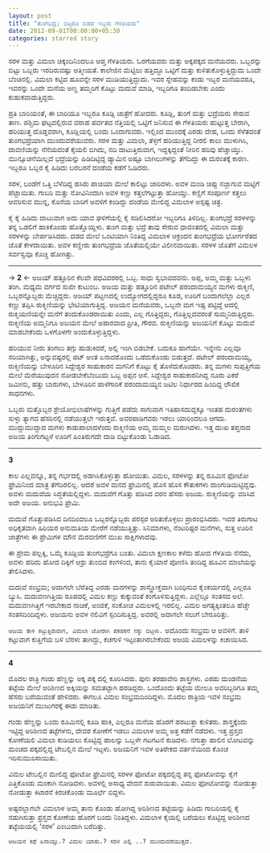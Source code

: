 ```yaml
---
layout: post
title: "ತುಂಗಭದ್ರ; ಬಿಟ್ಟರೂ ಬಿಡದ ಇಬ್ಬರು ಗೆಳತಿಯರು"
date: 2012-09-01T00:00:00+05:30
categories: starred story
---
```

ಸರಳ ಮತ್ತು ವಿಮಲಾ ಚಿಕ್ಕಂದಿನಿಂದಲೂ ಆಪ್ತ ಗೆಳತಿಯರು. ಓರಗೆಯವರು ಮತ್ತು ಅಕ್ಕಪಕ್ಕದ
ಮನೆಯವರು. ಒಬ್ಬರನ್ನು ಬಿಟ್ಟು ಒಬ್ಬರು ಇರದಿರುವಷ್ಟು ಆತ್ಮೀಯತೆ. ಕಾಲೇಜಿನ ಮೆಟ್ಟಿಲು
ಹತ್ತಿದ್ದೂ ಒಟ್ಟಿಗೆ ಮತ್ತು ಕುಳಿತುಕೊಳ್ಳುತ್ತಿದ್ದುದು ಒಂದೇ ಬೆಂಚಿನಲ್ಲಿ. ವಿಮಲಾ
ಕಟ್ಟಿದ ಹೂವನ್ನೇ ಸರಳ ಮುಡಿಯುತ್ತಿದ್ದುದು. ಇವರ ಸ್ನೇಹವನ್ನು ಕಂಡು ಇಬ್ಬರ ಮನೆಯವರೂ,
ಇವರನ್ನು ಒಂದೇ ಮನೆಯ ಅಣ್ಣ ತಮ್ಮರಿಗೆ ಕೊಟ್ಟು ಮದುವೆ ಮಾಡಿ, ಇಬ್ಬರಿಗೂ ತಂದಿಡಬೇಕು
ಎಂದು ಕುಹುಕವಾಡುತ್ತಿದ್ದರು.
<!--more-->
ಪ್ರತಿ ಬಾರಿಯಂತೆ, ಈ ಬಾರಿಯೂ ಇಬ್ಬರೂ ಕೂಡ್ಲಿ ಜಾತ್ರೆಗೆ ಹೋದರು. ಕೂಡ್ಲಿ, ತುಂಗೆ
ಮತ್ತು ಭದ್ರೆಯರು ಸೇರುವ ತಾಣ. ಪಶ್ಚಿಮ ಘಟ್ಟದಲ್ಲಿರುವ ವರಾಹ ಪರ್ವತದ ನೆತ್ತಿಯಲ್ಲಿ
ಒಟ್ಟಿಗೆ ಜನಿಸುವ ಈ ಗೆಳತಿಯರು ಹುಟ್ಟುತ್ತ ಬೇರಾಗಿ, ಹರಿಯುತ್ತ ದೊಡ್ಡವರಾಗಿ,
ಕೂಡ್ಲಿಯಲ್ಲಿ ಬಂದು ಒಂದಾಗುವರು. ಇಲ್ಲಿಂದ ಮುಂದಕ್ಕೆ ಎರಡು ದೇಹ, ಒಂದು ಸೆಳೆತದಂತೆ
ತುಂಗಭದ್ರೆಯಾಗಿ ಮುಂದುವರೆಯುವರು. ಸರಳ ಮತ್ತು ವಿಮಲಾ, ತೆಳ್ಳಗೆ ಹರಿಯುತ್ತಿದ್ದ ನೀರಲಿ
ಕಾಲು ಮುಳುಗಿಸಿ, ದಾವಣಿಯನ್ನು ನೆನೆಯದಂತೆ ಕೈಯಲಿ ಬಿಗಿದು, ನದಿ ದಾಟುತ್ತಿರುವಾಗ,
ಇದ್ದಕ್ಕಿದ್ದಂತೆ ನೀರಿನ ಹರಿವು ಹೆಚ್ಚಾಯ್ತು. ಮುನ್ಸೂಚನೆಯಿಲ್ಲದೆ ಭದ್ರೆಯನ್ನು
ಹಿಡಿದಿಟ್ಟಿದ್ದ ಡ್ಯಾಮಿನ ಅಷ್ಟೂ ಬಾಗಿಲುಗಳನ್ನು ತೆಗೆದಿದ್ದು ಈ ದುರಂತಕ್ಕೆ ಕಾರಣ.
ಇಬ್ಬರೂ ಒಬ್ಬರ ಕೈ ಹಿಡಿದು ಬರಬರನೆ ದಂಡೆಯ ಕಡೆಗೆ ಓಡಿದರು.

ಸರಳ, ಬಂಡೆಗೆ ಒತ್ತಿ ಬೆಳೆದಿದ್ದ ಹಸಿರು ಪಾಚಿಯಾ ಮೇಲೆ ಕಾಲಿಟ್ಟು ಜಾರಿದಳು. ಅವಳ ಮಂಡಿ
ಚಿಪ್ಪು ನಜ್ಜಾಗುವ ಮಟ್ಟಿಗೆ ಪೆಟ್ಟಾಯಿತು. ಗಾಬರಿ ಮತ್ತು ನೋವಿನಿಂದಾಗಿ ಅವಳ ಕಣ್ಣು
ಕತ್ತಲೆಗಟ್ಟುತ್ತಾ ಹೋಯ್ತು. ಕಣ್ಣಿಗೆ ಸಂಪೂರ್ಣ ಕತ್ತಲು ಆವರಿಸುವ ಮುನ್ನ, ಕೊನೆಯ
ಬಾರಿಗೆ ಅವಳಿಗೆ ಕಂಡಿದ್ದು ದಂಡೆಯ ಮೇಲಿದ್ದ ವಿಮಲಾಳ ಅಸ್ಪಷ್ಟ ಚಿತ್ರ.

ಕೈ ಕೈ ಹಿಡಿದು ದಾಟುವಾಗ ಅದು ಯಾವ ಘಳಿಗೆಯಲ್ಲಿ ಕೈ ಸಡಿಲಿಸಿದರೋ ಇಬ್ಬರಿಗೂ
ತಿಳಿದಿಲ್ಲ. ತುಂಗಭದ್ರೆ ಸರಳಳನ್ನು ತನ್ನ ಒಡಲಿಗೆ ಹಾಕಿಕೊಂಡು ಹೊತ್ತೊಯ್ದಳು. ತುಂಗ
ಮತ್ತು ಭದ್ರೆ ತಾವು ಸೇರುವ ಧಾವಂತದಲ್ಲಿ ವಿಮಲಾ ಮತ್ತು ಸರಳಳನ್ನು ಬೇರ್ಪಡಿಸಿದರು. ದಡದ
ಮೇಲೆ ಒಂಟಿಯಾಗಿ ನಿಂತಿದ್ದ ವಿಮಲಾಳ ಆಕ್ರಂದನ ತುಂಗಭದ್ರೆಯ ಭೋರ್ಗರೆತದ ಜೊತೆ
ಕೇಳದಾಯಿತು. ಅವಳ ಕಣ್ಣೀರು ತುಂಗಭದ್ರೆಯ ಜೊತೆಯಲ್ಲಿಯೇ ವಿಲೀನವಾಯಿತು. ಸರಳಳ ಜೊತೆಗೆ
ವಿಮಲಳ ಸರ್ವಸ್ವವೂ ಕೊಚ್ಚಿ ಹೋಗಿತ್ತು.

* * * * *

-\> **2** \<- ಅಜಯ್ ಹತ್ತೂರಿನ ಕೆಲವೇ ಪಧವಿದರರಲ್ಲಿ ಒಬ್ಬ. ಸಾಧು ಸ್ವಭಾವದವನು.
ಅಪ್ಪ, ಅಮ್ಮ ಮತ್ತು ಒಬ್ಬಳು ತಂಗಿ. ಮಧ್ಯಮ ವರ್ಗದ ಸುಖೀ ಕುಟುಂಬ. ಅಜಯ ಮತ್ತು
ಹತ್ತೂರಿನ ಪಟೇಲ್ ಪರಂದಾಮಯ್ಯನ ಮಗಳು ರುಕ್ಮಿಣಿ, ಒಬ್ಬರನ್ನೊಬ್ಬರು ಮೆಚ್ಚಿದ್ದರು.
ಅಜಯ್ ಪಟ್ಟಣದಲ್ಲಿ ಉದ್ಯೋಗದಲ್ಲಿದ್ದರೂ ಕೂಡ, ಊರಿಗೆ ಬಂದಾಗಲೆಲ್ಲಾ ಎಲ್ಲರ ಕಣ್ಣು
ತಪ್ಪಿಸಿ ರುಕ್ಮಿಣಿಯನ್ನು ಭೇಟಿಯಾಗುತ್ತಿದ್ದ. ಅಜಯನ ಮನೆಯವರು, ಒಬ್ಬನೇ ಮಗ ಇಷ್ಟ
ಪಟ್ಟಿದ್ದೆ ಆದಲ್ಲಿ ರುಕ್ಮಿಯಣಿಯನ್ನೇ ಮನೆಗೆ ತಂದುಕೊಂಡರಾಯಿತು ಎಂದು, ಎಲ್ಲ
ಗೊತ್ತಿದ್ದರು, ಗೊತ್ತಿಲ್ಲದವರಂತೆ ಸುಮ್ಮನಿರುತ್ತಿದ್ದರು. ರುಕ್ಮಿಣಿಯ ಅಮ್ಮನಿಗೂ ಅಜಯನ
ಮೇಲೆ ಅಪಾರವಾದ ಪ್ರೀತಿ, ಗೌರವ. ರುಕ್ಮಿಣಿಯನ್ನು ಅಜಯನಿಗೆ ಕೊಟ್ಟು ಮದುವೆ ಮಾಡಬೇಕೆಂದು
ಒಳಗೊಳಗೇ ಅಂದುಕೊಳ್ಳುತ್ತಿದ್ದಳು.

ಹರಿಯುವ ನೀರು ತಂಗಲು ತಗ್ಗು ಹುಡುಕಿದರೆ, ಅಲ್ಲಿ ಇಂಗಿ ಬಿಡಬೇಕೆ. ಬದುಕೂ ಹಾಗೆಯೇ.
ಇನ್ನೇನು ಎಲ್ಲವೂ ಸರಿಯಾಗಿತ್ತು, ಅನ್ನುವಷ್ಟರಲ್ಲಿ ಪಟ್ ಅಂತ ಏನಾದರೊಂದು ಒಡೆದುಕೊಂಡು
ಬಿಡುತ್ತದೆ. ಪಟೇಲ್ ಪರಂದಾಮಯ್ಯ, ರುಕ್ಮಿಣಿಯನ್ನು ಬೇಳೂರಿನ ಸಿದ್ದೇಶ್ವರ ಸಾಹುಕಾರನ
ಮಗನಿಗೆ ಕೊಟ್ಟು ಕೈ ತೊಳೆದುಕೊಂಡರು. ತನ್ನ ಮಗಳು ಸುಪ್ಪತ್ತಿಗೆಯ ಮೇಲೆ ಮೆರೆಯುವುದನ
ನೋಡಬೇಕೆಬೆಂಬುದು ಒಬ್ಬ ಅಪ್ಪನ ಆಸೆ. ಸಿದ್ದೇಶ್ವರ ಸಾಹುಕಾರನಿಗಿದ್ದ ನೂರು ಎಕರೆ
ಜಮೀನು, ಹತ್ತು ಬಾರುಗಳು, ಬೇಳೂರಿನ ಪಾಳೆಗಾರಿಕೆ ಪರಂದಾಮಯ್ಯನ ಜಟಿಲ ನಿರ್ಧಾರದ
ಹಿಂದಿದ್ದ ಲೌಖಿಕ ಸಾಧನಗಳು.

ಒಬ್ಬರು ಮತ್ತೊಬ್ಬರ ಶ್ರೇಯೋಭಿಲಾಷೆಗಳನ್ನು ಗುತ್ತಿಗೆ ಪಡೆದು ಸಾಗುವಾಗ
ಇತಿಹಾಸದುದ್ದಕ್ಕೂ ಇಂತಹ ದುರಂತಗಳು ಸುಳ್ಳು ತ್ಯಾಗದ ಹೆಸರಿನಲ್ಲಿ ನಡೆಯುತ್ತಲೇ
ಇರುತ್ತವೆ. ಅವರಪಾಡಿಗವರು ಇರಲು ಯಾರಿಂದಲೂ ಆಗದು. ಮುದ್ದುಮುದ್ದಾದ ಮಗಳು
ಕಾಡುಪಾಲಾದಳೆಂದು ರುಕ್ಮಿಣಿಯ ಅಮ್ಮ ಮಮ್ಮಲ ಮರುಗಿದಳು. ಇತ್ತ ದುಃಖ ತಪ್ತನಾದ ಅಜಯ
ತಿಂಗುಗಟ್ಟಳೆ ಊರಿಗೆ ಹಿಂತಿರುಗದೇ ದಾಡಿ ಬಿಟ್ಟುಕೊಂಡು ಓಡಾಡಿದ.

* * * * *

**3**

ಕಾಲ ಎಲ್ಲವನ್ನೂ, ತನ್ನ ಗರ್ಭದಲ್ಲಿ ಅಡಗಿಸಿಕೊಳ್ಳುತ್ತಾ ಹೋಯಿತು. ವಿಮಲ, ಸರಳಳನ್ನು
ತನ್ನ ರೂಮಿನ ಫೋಟೋ ಫ್ರೇಮಿನಿಂದ ಮಾತ್ರ ತೆಗೆದಿರಲಿಲ್ಲ. ಆದರೆ ಅವಳ ಮನದ ಫ್ರೇಮಿನಲ್ಲಿ
ಹೊಸ ಹೊಸ ಕೌತುಕಗಳು ದಾಂಗುಡಿಯಿಟ್ಟಿದ್ದವು. ಅವಳು ಮದುವೆಯ ಸಿದ್ಧತೆಯಲ್ಲಿದ್ದಳು.
ಮದುವೆಗೆ ಗೊತ್ತು ಪಡಿಸಿದ ವರನ ಹೆಸರು ಅಜಯ. ರುಕ್ಮಿಣಿಯನ್ನು ವರಿಸಿದ ಅದೇ ಅಜಯ.
ಅನುಭವಿ ಪ್ರೇಮಿ.

ಮದುವೆ ಗೊತ್ತುಪಡಿಸಿದ ದಿನದಿಂದಲೂ ಒಬ್ಬರನ್ನೊಬ್ಬರು ಪರಸ್ಪರ ಅರಿತುಕೊಳ್ಳಲು
ಪ್ರಾರಂಭಿಸಿದರು. ಇವರ ತಿರುಗಾಟ ಅಧಿಕೃತವಾಗಿ ಹಿರಿಯರ ಅನುಮತಿಯ ಮೇರೆಗೆ
ನಡೆಯುತ್ತಿತ್ತು. ಸಿನಿಮಾಗಳು, ನೆಂಟರಿಷ್ಟರ ಮನೆಗಳು, ಸುತ್ತ ಊರಿನ ಜಾತ್ರೆಗಳು ಈ
ಪ್ರೇಮಿಗಳ ಮೌನ ಮೆರವಣಿಗೆಗೆ ಮುಖ ಸಾಕ್ಷಿಗಳಾದವು.

ಈ ಪ್ರೇಮ ಪಲ್ಲಕ್ಕಿ, ಒಮ್ಮೆ ಕೂಡ್ಲಿಯ ತುಂಗಭದ್ರೆಗೂ ಬಂತು. ವಿಮಲಾ ಕ್ಷಣಕಾಲ ಕಳೆದು
ಹೋದ ಗೆಳತಿಯ ನೆನೆದು, ಅವಳು ಹರಿದು ಹೋದ ದಿಕ್ಕಿಗೆ ಆಶ್ರು ತುಂಬಿದ ಕಂಗಳಿಂದ, ತಾನು
ಕೈಯಾರೆ ಪೋಣಿಸಿ ತಂದಿದ್ದ ಹೂವಿನ ಮಾಲೆಯನ್ನು ತೇಲಿಸಿದಳು.

ಮದುವೆ ಸಂಭ್ರಮ; ಅದಾಗಲೇ ಬೆರೆತಿದ್ದ ಎರಡು ಮನಗಳನ್ನು ಶಾಸ್ತ್ರೋಕ್ತವಾಗಿ ಬಂಧಿಸುವ
ಕೈಂಕರ್ಯದಲ್ಲಿ ಎಲ್ಲರೂ ಬ್ಯುಸಿ. ಮದುವಣಗಿತ್ತಿಯ ರೂಪದಲ್ಲಿ ವಿಮಲ ಕಣ್ಣು ಕುಕ್ಕುವಂತೆ
ಕಂಗೊಳಿಸುತ್ತಿದ್ದಳು. ಎಲ್ಲೆಲ್ಲೂ ಸಂತಸದ ಅಲೆ. ಮದುವಣಗಿತ್ತಿಗೆ ಇರಬೇಕಾದ ನಾಚಿಕೆ,
ಅಂಜಿಕೆ, ಸಂಕೋಚ ವಿಮಲಳಲ್ಲಿ ಇರಲಿಲ್ಲ. ವಿಮಲ ಅಗತ್ಯಕ್ಕಿಂತಲೂ ಹೆಚ್ಚೇ
ಸಂತಸದಿಂದಿದ್ದಳು. ಅಜಯನು ಅವಳ ನಲಿವಿಗೆ ಸ್ಪಂದಿಸುತ್ತಿದ್ದ. ಅವರಲ್ಲಿ ಅದಾಗಲೇ ಸಲುಗೆ
ಬೇರೂರಿತ್ತು.

`ಅಜಯ ತಾಳಿ ಕಟ್ಟುತ್ತಿರುವಾಗ, ವಿಮಲಾ ಜೋರಾಗಿ ಪಕಪಕನೆ ನಕ್ಕು ಬಿಟ್ಟಳು.` ಅದೊಂದು
ಸಂಭ್ರಮ ಆ ಅವಳಿಗೆ. ತಾಳಿ ಕಟ್ಟುವಾಗ ಕುತ್ತಿಗೆಯ ಬಳಿ ಬೆರಳು ತಾಗಿದ್ದು, ಕಚಗುಳಿ
ಇಟ್ಟಂತಾಗಿರಬೇಕೆಂದು ಅಜಯ ವಿಮಲಳನ್ನು ಕಿಚಾಯಿಸಿದ.

* * * * *

**4**

ಮೊದಲ ರಾತ್ರಿ ಗಂಡು ಹೆಣ್ಣನ್ನು ಅಕ್ಕ ಪಕ್ಕ ದಲ್ಲಿ ಕೂರಿಸಿದರು. ಪುನಃ ತರಹಾವೇರಿ
ಶಾಸ್ತ್ರಗಳು. ಎರಡು ದುಂಡನೆಯ ತಟ್ಟೆಯ ಮೇಲೆ ಅರಿಶಿಣದ ಅಕ್ಕಿಯನ್ನು ಸಮತಟ್ಟಾಗಿ
ಹರಡಿದ್ದರು. ಒಂದೊಂದು ತಟ್ಟೆಯ ಮೇಲೂ ಅವರಿಬ್ಬರಿಗೂ ತಮ್ಮ ಹೆಸರು ಬರೆಯುವಂತೆ ಹೇಳಿದರು.
ಈಗಲೂ ವಿಮಲ ಸಂಭ್ರಮದಿಂದಿದ್ದಳು. ಮೊದಲ ರಾತ್ರಿಯ ಇವಳ ಸಂಭ್ರಮ ಅಜಯನಿಗೆ ಮುಜುಗರಕ್ಕೆ
ಈಡು ಮಾಡಿತು.

ಗಂಡು ಹೆಣ್ಣನ್ನು ಒಂದು ರೂಮಿನಲ್ಲಿ ಕೂಡಿ ಹಾಕಿ, ಎಲ್ಲರೂ ಮನೆಯ ಹೊರಗೆ ಹರಟುತ್ತಾ
ಕುಳಿತರು. ಶಾಸ್ತ್ರಕ್ಕೆಂದು ಇಟ್ಟಿದ್ದ ಅರಿಶಿಣದ ತಟ್ಟೆಗಳನು, ದೇವರ ಕೋಣೆಗೆ ಇಡಲು
ವಿಮಲಾಳ ಅಮ್ಮ ಅತ್ತ ಕಡೆಗೆ ನಡೆದಳು. ಇತ್ತ ಪ್ರಸ್ತದ ಕೋಣೆಯಲಿ ವಿಮಲಾ ಕುಡಿಯಲು
ಕೊಟ್ಟಿದ್ದ ಹಾಲನ್ನು ಒಬ್ಬಳೇ ಗಟಗಟನೆ ಕುಡಿದಳು. ನಗುತ್ತಾ ಹಾಲಿನ ಲೋಟವನ್ನು ಮಂಚದ
ಪಕ್ಕದಲ್ಲಿದ್ದ ಟೇಬಲ್ಲಿನ ಮೇಲೆ ಇಟ್ಟಳು. ಅಜಯನಿಗೆ ಇವಳ ಅತಿರೇಕದ ವರ್ತನೆಯಿಂದ ಕೊಂಚ
ಇರಿಸುಮುರಿಸಾಯಿತು.

ವಿಮಲ ಟೇಬಲ್ಲಿನ ಮೇಲಿದ್ದ ಫೋಟೋ ಫ್ರೇಮಿನಲ್ಲಿ ಸರಳಳ ಫೋಟೋ ಪಕ್ಕದಲ್ಲಿದ್ದ ತನ್ನ
ಫೋಟೋವನ್ನು ಕೈಗೆ ಎತ್ತಿಕೊಂಡು ಮಂಕಾಗಿ ನೋಡಿದಳು. ಅವಳಲ್ಲಿ ಅಸಾಧ್ಯ ವೇದನೆ
ಶುರುವಾಯಿತು. ವಿಮಲ ಫೋಟೋವನ್ನು ನೋಡುತ್ತಾ ನೋಡುತ್ತಾ ಕಿಟಾರನೆ ಕಿರಚಿಕೊಂಡು ಮೂರ್ಛೆ
ಬಿದ್ದಳು.

ಅಷ್ಟರಲ್ಲಾಗಲೇ ವಿಮಲಾಳ ಅಮ್ಮ ತಾನು ಕೊಂಡು ಹೋಗಿದ್ದ ಅರಿಶಿಣದ ತಟ್ಟೆಯನ್ನು ಹಿಡಿದು
ಗಾಬರಿಯಲ್ಲಿ ಕೈ ನಡುಗಿಸುತ್ತಾ ಪ್ರಸ್ತದ ಕೋಣೆಯ ಹೊರಗೆ ಬಂದು ನಿಂತಿದ್ದಳು. ವಿಮಲಾಳ
ಕೈಯಲ್ಲಿ ಬರೆಯಲು ಕೊಟ್ಟಿದ್ದ ಅರಿಶಿಣದ ತಟ್ಟೆಯಯಲ್ಲಿ ‘ಸರಳ’ ಎಂಬುದಾಗಿ ಬರೆದಿತ್ತು.

`ಅಜಯನ ಕಥೆ ಏನಾಯ್ತು.? ವಿಮಲ ಯಾರು.? ಸರಳ ಎಲ್ಲಿ ..? ಮುಂದುವರೆಯುತ್ತದೆ.`
